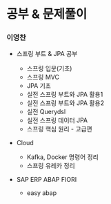# 공부 & 문제풀이

### 이영찬

+ 스프링 부트 & JPA 공부

  + 스프링 입문(기초)
  + 스프링 MVC
  + JPA 기초
  + 실전 스프링 부트와 JPA 활용1
  + 실전 스프링 부트와 JPA 활용2
  + 실전 Querydsl
  + 실전 스프링 데이터 JPA
  + 스프링 핵심 원리 - 고급편
 
+ Cloud

  + Kafka, Docker 명령어 정리
  + 스프링 유레카 정리

+ SAP ERP ABAP FIORI

  + easy abap
